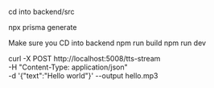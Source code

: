 cd into backend/src

npx prisma generate

Make sure you CD into backend
npm run build 
npm run dev


curl -X POST http://localhost:5008/tts-stream \
  -H "Content-Type: application/json" \
  -d '{"text":"Hello world"}' --output hello.mp3

